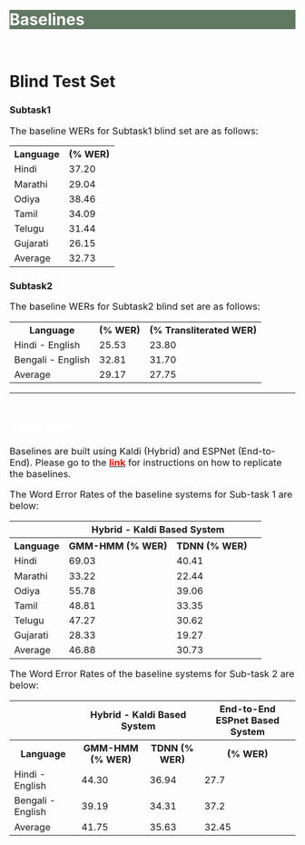 <br>
<br>
<div class="widewrapper pagetitle">
  <div class="container" style="background-color:#617863">
    <h1 style="color:white;">Baselines</h1>
  </div>
</div>
<br>

<h1>Blind Test Set</h1>

<h3>Subtask1</h3>

<p style="font-size:16.5px;">The baseline WERs for Subtask1 blind set are as follows:</p>

<table style="font-size:16.5px;" id="tablePreview" class="table table-striped table-sm">
  
  <!--Table head-->
  <!--Table body-->
  <tbody>
    <tr>
      <th>Language</th>
      <th>(% WER)</th>
    </tr>
    <tr>
      <td>Hindi</td>
      <td>37.20</td>
    </tr>
    <tr>
      <td>Marathi</td>
      <td>29.04</td>
    </tr>
    <tr>
      <td>Odiya</td>
      <td>38.46</td>
    </tr>
    <tr>
      <td>Tamil</td>
      <td>34.09</td>
    </tr>
    <tr>
      <td>Telugu</td>
      <td>31.44</td>
    </tr>
    <tr>
      <td>Gujarati</td>
      <td>26.15</td>
    </tr>
    <tr>
      <td>Average</td>
      <td>32.73</td>
    </tr>
  </tbody>
</table>

<h3>Subtask2</h3>


<p style="font-size:16.5px;">The baseline WERs for Subtask2 blind set are as follows:</p>

<table style="font-size:16.5px;" id="tablePreview" class="table table-striped table-sm">
  
  <!--Table head-->
  <!--Table body-->
  <tbody>
    <tr>
      <th>Language</th>
      <th>(% WER)</th>
      <th>(% Transliterated WER)</th>
    </tr>
    <tr>
      <td>Hindi - English</td>
      <td>25.53</td>
      <td>23.80</td>
    </tr>
    <tr>
      <td>Bengali - English</td>
      <td>32.81</td>
      <td>31.70</td>
    </tr>
    <tr>
      <td>Average</td>
      <td>29.17</td>
      <td>27.75</td>
    </tr>
  </tbody>
</table>


<hr>


<h1 style="color:white;">Test Set</h1>



<p style="font-size:16.5px;">Baselines are built using Kaldi (Hybrid) and ESPNet (End-to-End). Please go to the <a href="https://github.com/navana-tech/baseline_recipe_is21s_indic_asr_challenge"><strong><span style="color:red">link</span></strong></a> for instructions on how to replicate the baselines.</p>


<p style="font-size:16.5px;">The Word Error Rates of the baseline systems for Sub-task 1 are below:</p>


<table style="font-size:16.5px;" id="tablePreview" class="table table-striped table-sm">
  <thead>
  <tr>
      <th></th>
      <th style="text-align:center;" colspan="2">Hybrid - Kaldi Based System</th>
      <th rowspan="2"></th>
    </tr>
  </thead>
  <!--Table head-->
  <!--Table body-->
  <tbody>
    <tr>
      <th>Language</th>
      <th>GMM-HMM (% WER)</th>
      <th>TDNN (% WER)</th>
      <th></th>
    </tr>
    <tr>
      <td>Hindi</td>
      <td>69.03</td>
      <td>40.41</td>
      <td></td>
    </tr>
    <tr>
      <td>Marathi</td>
      <td>33.22</td>
      <td>22.44</td>
      <td></td>
    </tr>
    <tr>
      <td>Odiya</td>
      <td>55.78</td>
      <td>39.06</td>
      <td></td>
    </tr>
    <tr>
      <td>Tamil</td>
      <td>48.81</td>
      <td>33.35</td>
      <td></td>
    </tr>
    <tr>
      <td>Telugu</td>
      <td>47.27</td>
      <td>30.62</td>
      <td></td>
    </tr>
    <tr>
      <td>Gujarati</td>
      <td>28.33</td>
      <td>19.27</td>
      <td></td>
    </tr>
    <tr>
      <td>Average</td>
      <td>46.88</td>
      <td>30.73</td>
      <td></td>
    </tr>
  </tbody>
</table>

<p style="font-size:16.5px;">The Word Error Rates of the baseline systems for Sub-task 2 are below:</p>


<table style="font-size:16.5px;" id="tablePreview" class="table table-striped table-sm">
  <thead>
  <tr>
      <th></th>
      <th style="text-align:center;" colspan="2">Hybrid - Kaldi Based System</th>
      <th rowspan="2">End-to-End ESPnet Based System</th>
    </tr>
  </thead>
  <!--Table head-->
  <!--Table body-->
  <tbody>
    <tr>
      <th>Language</th>
      <th>GMM-HMM (% WER)</th>
      <th>TDNN (% WER)</th>
      <th>(% WER)</th>
    </tr>
    <tr>
      <td>Hindi - English</td>
      <td>44.30</td>
      <td>36.94</td>
      <td>27.7</td>
    </tr>
    <tr>
      <td>Bengali - English</td>
      <td>39.19</td>
      <td>34.31</td>
      <td>37.2</td>
    </tr>
    <tr>
      <td>Average</td>
      <td>41.75</td>
      <td>35.63</td>
      <td>32.45</td>
    </tr>
  </tbody>
</table>